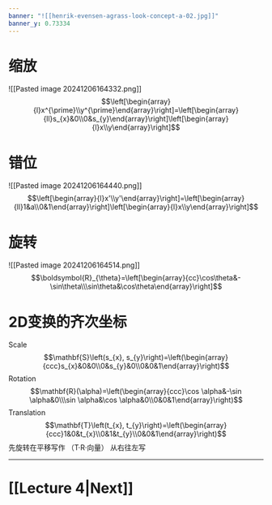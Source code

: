 ```yaml
---
banner: "![[henrik-evensen-agrass-look-concept-a-02.jpg]]"
banner_y: 0.73334
---
```

# 缩放
![[Pasted image 20241206164332.png]]
$$\left[\begin{array}{l}x^{\prime}\\y^{\prime}\end{array}\right]=\left[\begin{array}{ll}s_{x}&0\\0&s_{y}\end{array}\right]\left[\begin{array}{l}x\\y\end{array}\right]$$
# 错位
![[Pasted image 20241206164440.png]]
$$\left[\begin{array}{l}x'\\y'\end{array}\right]=\left[\begin{array}{ll}1&a\\0&1\end{array}\right]\left[\begin{array}{l}x\\y\end{array}\right]$$
# 旋转
![[Pasted image 20241206164514.png]]
$$\boldsymbol{R}_{\theta}=\left[\begin{array}{cc}\cos\theta&-\sin\theta\\\sin\theta&\cos\theta\end{array}\right]$$
# 2D变换的齐次坐标
Scale
	$$\mathbf{S}\left(s_{x}, s_{y}\right)=\left(\begin{array}{ccc}s_{x}&0&0\\0&s_{y}&0\\0&0&1\end{array}\right)$$
Rotation
	$$\mathbf{R}(\alpha)=\left(\begin{array}{ccc}\cos \alpha&-\sin \alpha&0\\\sin \alpha&\cos \alpha&0\\0&0&1\end{array}\right)$$
Translation
	$$\mathbf{T}\left(t_{x}, t_{y}\right)=\left(\begin{array}{ccc}1&0&t_{x}\\0&1&t_{y}\\0&0&1\end{array}\right)$$
先旋转在平移写作 （T·R·向量） 从右往左写
___
# [[Lecture 4|Next]]